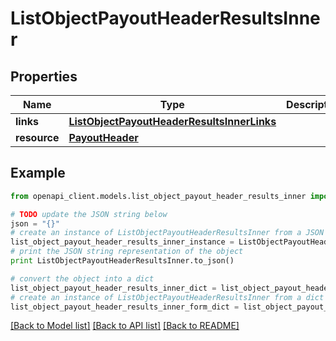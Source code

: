 # ListObjectPayoutHeaderResultsInner


## Properties
Name | Type | Description | Notes
------------ | ------------- | ------------- | -------------
**links** | [**ListObjectPayoutHeaderResultsInnerLinks**](ListObjectPayoutHeaderResultsInnerLinks.md) |  | 
**resource** | [**PayoutHeader**](PayoutHeader.md) |  | 

## Example

```python
from openapi_client.models.list_object_payout_header_results_inner import ListObjectPayoutHeaderResultsInner

# TODO update the JSON string below
json = "{}"
# create an instance of ListObjectPayoutHeaderResultsInner from a JSON string
list_object_payout_header_results_inner_instance = ListObjectPayoutHeaderResultsInner.from_json(json)
# print the JSON string representation of the object
print ListObjectPayoutHeaderResultsInner.to_json()

# convert the object into a dict
list_object_payout_header_results_inner_dict = list_object_payout_header_results_inner_instance.to_dict()
# create an instance of ListObjectPayoutHeaderResultsInner from a dict
list_object_payout_header_results_inner_form_dict = list_object_payout_header_results_inner.from_dict(list_object_payout_header_results_inner_dict)
```
[[Back to Model list]](../README.md#documentation-for-models) [[Back to API list]](../README.md#documentation-for-api-endpoints) [[Back to README]](../README.md)


